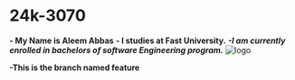 # 24k-3070
**- My Name is Aleem Abbas**
**- I studies at Fast University.**
***-I am currently enrolled in bachelors of software Engineering program.***
![logo](https://github.com/user-attachments/assets/25bf915f-5041-46fc-9208-1565eb2286af)

**-This is the branch named feature**
